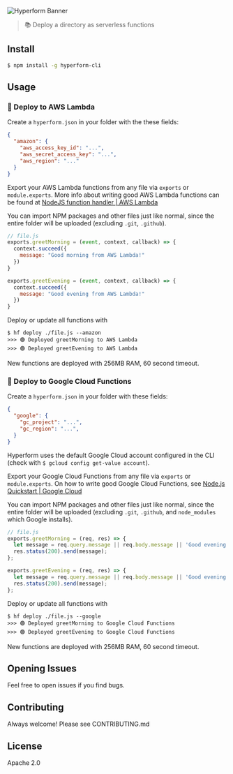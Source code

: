 

![Hyperform Banner](https://github.com/qngapparat/hyperform/blob/master/hyperform-banner.png)


>📚 Deploy a directory as serverless functions
## Install

```sh
$ npm install -g hyperform-cli
```

## Usage

### 🚀 Deploy to AWS Lambda

Create a `hyperform.json` in your folder with the these fields:

```json
{
  "amazon": {
    "aws_access_key_id": "...",
    "aws_secret_access_key": "...",
    "aws_region": "..."
  }
}
```

Export your AWS Lambda functions from any file via `exports` or `module.exports`. More info about writing good AWS Lambda functions can be found at [NodeJS function handler | AWS Lambda](https://docs.aws.amazon.com/lambda/latest/dg/nodejs-handler.html)

You can import NPM packages and other files just like normal, since the entire folder will be uploaded (excluding `.git`, `.github`).


```js
// file.js
exports.greetMorning = (event, context, callback) => {
  context.succeed({
    message: "Good morning from AWS Lambda!"
  })
}

exports.greetEvening = (event, context, callback) => {
  context.succeed({
    message: "Good evening from AWS Lambda!"
  })
}
```

Deploy or update all functions with 

```
$ hf deploy ./file.js --amazon
>>> 🟢 Deployed greetMorning to AWS Lambda
>>> 🟢 Deployed greetEvening to AWS Lambda
```

New functions are deployed with 256MB RAM, 60 second timeout.

### 🚀 Deploy to Google Cloud Functions

Create a `hyperform.json` in your folder with these fields:

```json
{
  "google": {
    "gc_project": "...",
    "gc_region": "...",
  }
}
```

Hyperform uses the default Google Cloud account configured in the CLI (check with `$ gcloud config get-value account`).

Export your Google Cloud Functions from any file via `exports` or `module.exports`. On how to write good Google Cloud Functions, see [Node.js Quickstart | Google Cloud](https://cloud.google.com/functions/docs/quickstart-nodejs)

You can import NPM packages and other files just like normal, since the entire folder will be uploaded (excluding `.git`, `.github`, and `node_modules` which Google installs).

```js
// file.js
exports.greetMorning = (req, res) => {
  let message = req.query.message || req.body.message || 'Good evening from Google Cloud Functions';
  res.status(200).send(message);
};

exports.greetEvening = (req, res) => {
  let message = req.query.message || req.body.message || 'Good evening from Google Cloud Functions!';
  res.status(200).send(message);
};
```

Deploy or update all functions with

```
$ hf deploy ./file.js --google
>>> 🟢 Deployed greetMorning to Google Cloud Functions
>>> 🟢 Deployed greetEvening to Google Cloud Functions
```
New functions are deployed with 256MB RAM, 60 second timeout.

## Opening Issues

Feel free to open issues if you find bugs.

## Contributing

Always welcome! Please see CONTRIBUTING.md

## License

Apache 2.0
